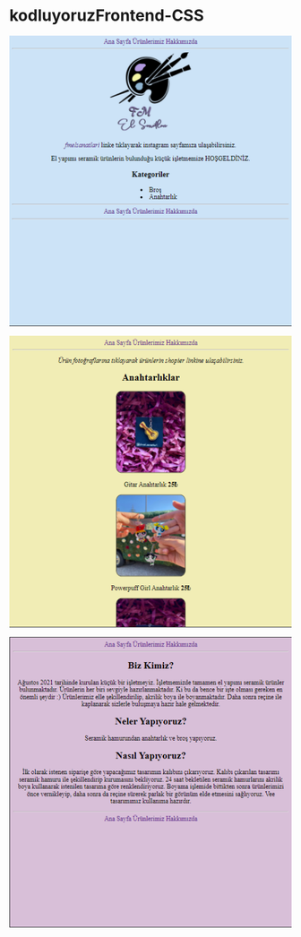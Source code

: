 # kodluyoruzFrontend-CSS

![Anasayfa](https://github.com/FerideMetin/kodluyoruzFrontend-CSS/blob/main/Odev1/fmelsanatlariAnasayfa.png)

![Ürünler](https://github.com/FerideMetin/kodluyoruzFrontend-CSS/blob/main/Odev1/fmelsanatlariUrunler.png)

![Hakkımızda](https://github.com/FerideMetin/kodluyoruzFrontend-CSS/blob/main/Odev1/fmelsanatlariHakkımızda.png)
